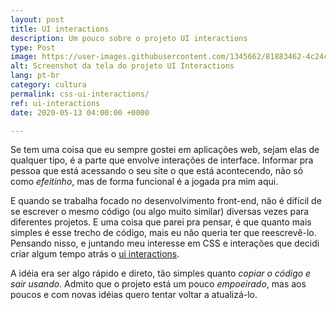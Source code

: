 ```yaml
---
layout: post
title: UI interactions
description: Um pouco sobre o projeto UI interactions
type: Post
image: https://user-images.githubusercontent.com/1345662/81883462-4c24c300-9563-11ea-868b-6e74bc3638b9.png
alt: Screenshot da tela do projeto UI Interactions
lang: pt-br
category: cultura
permalink: css-ui-interactions/
ref: ui-interactions
date: 2020-05-13 04:00:00 +0000

---
```

Se tem uma coisa que eu sempre gostei em aplicações web, sejam elas de qualquer tipo, é a parte que envolve interações de interface. Informar pra pessoa que está acessando o seu site o que está acontecendo, não só como _efeitinho_, mas de forma funcional é a jogada pra mim aqui.

E quando se trabalha focado no desenvolvimento front-end, não é difícil de se escrever o mesmo código (ou algo muito similar) diversas vezes para diferentes projetos. E uma coisa que parei pra pensar, é que quanto mais simples é esse trecho de código, mais eu não queria ter que reescrevê-lo. Pensando nisso, e juntando meu interesse em CSS e interações que decidi criar algum tempo atrás o [ui interactions](https://raphaelfabeni.com/ui-interactions/).

A idéia era ser algo rápido e direto, tão simples quanto _copiar o código e sair usando_. Admito que o projeto está um pouco _empoeirado_, mas aos poucos e com novas idéias quero tentar voltar a atualizá-lo.
